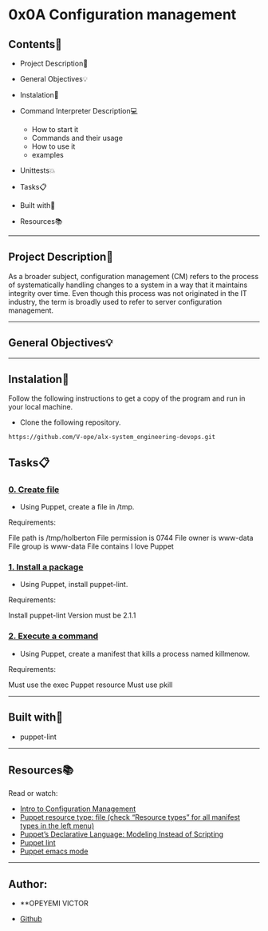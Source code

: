 # 0x0A Configuration management
 
 
## Contents:open_file_folder:
 
- Project Description:newspaper:
- General Objectives:bulb:
- Instalation:wrench:
- Command Interpreter Description:computer:
 
	* How to start it
	* Commands and their usage
	* How to use it
	* examples
 
- Unittests:boom:
- Tasks:clipboard:
- Built with:hammer:
- Resources:books:
 
---
 
## Project Description:newspaper:
 
As a broader subject, configuration management (CM) refers to the process of systematically handling changes to a system in a way that it maintains integrity over time. Even though this process was not originated in the IT industry, the term is broadly used to refer to server configuration management.
 
---
 
## General Objectives:bulb:

 
---
 
## Instalation:wrench:
 
Follow the following instructions to get a copy of the program and run in your local machine.
 
* Clone the following repository.
```
https://github.com/V-ope/alx-system_engineering-devops.git
```

 
## Tasks:clipboard:
 
### [0. Create file](./0-create_a_file.pp)
* Using Puppet, create a file in /tmp.

Requirements:

File path is /tmp/holberton
File permission is 0744
File owner is www-data
File group is www-data
File contains I love Puppet
 
 
### [1. Install a package](./1-install_a_package.pp)
* Using Puppet, install puppet-lint.

Requirements:

Install puppet-lint
Version must be 2.1.1
 
 
### [2. Execute a command](./2-execute_a_command.pp)
* Using Puppet, create a manifest that kills a process named killmenow.

Requirements:

Must use the exec Puppet resource
Must use pkill
 
---
 
## Built with:hammer:
 
 * puppet-lint
---
 
## Resources:books:
 
Read or watch:
* [Intro to Configuration Management](https://www.digitalocean.com/community/tutorials/an-introduction-to-configuration-management)
* [Puppet resource type: file (check “Resource types” for all manifest types in the left menu)](https://puppet.com/docs/puppet/3.8/types/file.html)
* [Puppet’s Declarative Language: Modeling Instead of Scripting](https://puppet.com/blog/puppets-declarative-language-modeling-instead-of-scripting/)
* [Puppet lint](http://puppet-lint.com/)
* [Puppet emacs mode](https://github.com/voxpupuli/puppet-mode)
 
---
 
## Author:

* **OPEYEMI VICTOR
 - [Github](https://github.cpm/V-ope)
